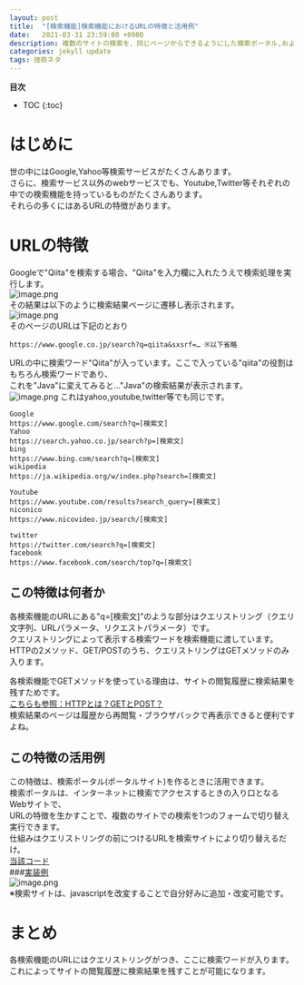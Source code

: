 ```yaml
---
layout: post
title:  "[検索機能]検索機能におけるURLの特徴と活用例"
date:   2021-03-31 23:59:00 +0900
description: 複数のサイトの検索を、同じページからできるようにした検索ポータル,およびそれを簡単に作れる理由である検索サービスのURL構造
categories: jekyll update
tags: 技術ネタ
---
```


**目次**
- TOC
{:toc}

# はじめに
世の中にはGoogle,Yahoo等検索サービスがたくさんあります。  
さらに、検索サービス以外のwebサービスでも、Youtube,Twitter等それぞれの中での検索機能を持っているものがたくさんあります。  
それらの多くにはあるURLの特徴があります。  

# URLの特徴
Googleで"Qiita"を検索する場合、"Qiita"を入力欄に入れたうえで検索処理を実行します。  
![image.png](https://qiita-image-store.s3.ap-northeast-1.amazonaws.com/0/655112/e9f8fb24-956d-0728-52f4-4144fba53c6a.png)  
その結果は以下のように検索結果ページに遷移し表示されます。  
![image.png](https://qiita-image-store.s3.ap-northeast-1.amazonaws.com/0/655112/7c98d684-ce76-5c7c-a7ff-1a7490e64a33.png)  
そのページのURLは下記のとおり

```
https://www.google.co.jp/search?q=qiita&sxsrf=… ※以下省略
```

URLの中に検索ワード"Qiita"が入っています。ここで入っている"qiita"の役割はもちろん検索ワードであり、  
これを"Java"に変えてみると…"Java"の検索結果が表示されます。  
![image.png](https://qiita-image-store.s3.ap-northeast-1.amazonaws.com/0/655112/b8a55731-7999-83c7-ceed-5c90512acdb0.png)
これはyahoo,youtube,twitter等でも同じです。  

```
Google
https://www.google.com/search?q=[検索文]
Yahoo
https://search.yahoo.co.jp/search?p=[検索文]
bing
https://www.bing.com/search?q=[検索文]
wikipedia
https://ja.wikipedia.org/w/index.php?search=[検索文]

Youtube
https://www.youtube.com/results?search_query=[検索文]
niconico
https://www.nicovideo.jp/search/[検索文]

twitter
https://twitter.com/search?q=[検索文]
facebook
https://www.facebook.com/search/top?q=[検索文]
```

## この特徴は何者か
各検索機能のURLにある"q=[検索文]"のような部分はクエリストリング（クエリ文字列、URLパラメータ、リクエストパラメータ）です。  
クエリストリングによって表示する検索ワードを検索機能に渡しています。  
HTTPの2メソッド、GET/POSTのうち、クエリストリングはGETメソッドのみ入ります。

各検索機能でGETメソッドを使っている理由は、サイトの閲覧履歴に検索結果を残すためです。  
[こちらも参照：HTTPとは？GETとPOST？](https://qiita.com/norichang/items/7dcb2aedbb67fab341cc)    
検索結果のページは履歴から再閲覧・ブラウザバックで再表示できると便利ですよね。  

## この特徴の活用例
この特徴は、検索ポータル(ポータルサイト)を作るときに活用できます。  
検索ポータルは、インターネットに検索でアクセスするときの入り口となるWebサイトで、  
URLの特徴を生かすことで、複数のサイトでの検索を1つのフォームで切り替え実行できます。  
仕組みはクエリストリングの前につけるURLを検索サイトにより切り替えるだけ。  
[当該コード](https://github.com/HagiAyato/HagiAyato.github.io/blob/master/MySearch/script/script.js)  
###[実装例](https://hagiayato.github.io/MySearch/)  
![image.png](https://qiita-image-store.s3.ap-northeast-1.amazonaws.com/0/655112/9f33a5cd-9741-80c6-7e2c-720b24a789b2.png)    
※検索サイトは、javascriptを改変することで自分好みに追加・改変可能です。  

# まとめ
各検索機能のURLにはクエリストリングがつき、ここに検索ワードが入ります。  
これによってサイトの閲覧履歴に検索結果を残すことが可能になります。  
